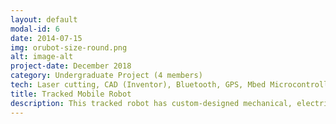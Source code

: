 ```yaml
---
layout: default
modal-id: 6
date: 2014-07-15
img: orubot-size-round.png
alt: image-alt
project-date: December 2018
category: Undergraduate Project (4 members)
tech: Laser cutting, CAD (Inventor), Bluetooth, GPS, Mbed Microcontroller, C, Control Theory
title: Tracked Mobile Robot
description: This tracked robot has custom-designed mechanical, electrical, and control components. The robot has a differential configuration, featuring two DC motors equipped with encoders for providing precise feedback. <br> &nbsp; &nbsp; &nbsp; &nbsp; The body is constructed using laser-cut acrylic material and fitted with ready-made tracks. The robot can be remotely controlled using a mobile application, or it can navigate to a specific location autonomously via GPS. The control mechanisms utilize PID for manual control and state feedback for autonomous navigation.
---
```

